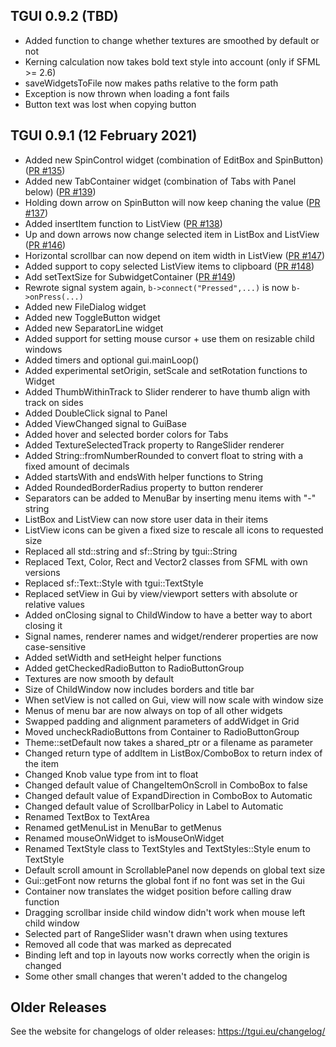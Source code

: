 TGUI 0.9.2  (TBD)
-----------------

- Added function to change whether textures are smoothed by default or not
- Kerning calculation now takes bold text style into account (only if SFML >= 2.6)
- saveWidgetsToFile now makes paths relative to the form path
- Exception is now thrown when loading a font fails
- Button text was lost when copying button


TGUI 0.9.1  (12 February 2021)
------------------------------

- Added new SpinControl widget (combination of EditBox and SpinButton) ([PR #135](https://github.com/texus/TGUI/pull/135))
- Added new TabContainer widget (combination of Tabs with Panel below) ([PR #139](https://github.com/texus/TGUI/pull/139))
- Holding down arrow on SpinButton will now keep chaning the value ([PR #137](https://github.com/texus/TGUI/pull/137))
- Added insertItem function to ListView ([PR #138](https://github.com/texus/TGUI/pull/138))
- Up and down arrows now change selected item in ListBox and ListView ([PR #146](https://github.com/texus/TGUI/pull/146))
- Horizontal scrollbar can now depend on item width in ListView ([PR #147](https://github.com/texus/TGUI/pull/147))
- Added support to copy selected ListView items to clipboard ([PR #148](https://github.com/texus/TGUI/pull/148))
- Add setTextSize for SubwidgetContainer ([PR #149](https://github.com/texus/TGUI/pull/149))
- Rewrote signal system again, `b->connect("Pressed",...)` is now `b->onPress(...)`
- Added new FileDialog widget
- Added new ToggleButton widget
- Added new SeparatorLine widget
- Added support for setting mouse cursor + use them on resizable child windows
- Added timers and optional gui.mainLoop()
- Added experimental setOrigin, setScale and setRotation functions to Widget
- Added ThumbWithinTrack to Slider renderer to have thumb align with track on sides
- Added DoubleClick signal to Panel
- Added ViewChanged signal to GuiBase
- Added hover and selected border colors for Tabs
- Added TextureSelectedTrack property to RangeSlider renderer
- Added String::fromNumberRounded to convert float to string with a fixed amount of decimals
- Added startsWith and endsWith helper functions to String
- Added RoundedBorderRadius property to button renderer
- Separators can be added to MenuBar by inserting menu items with "-" string
- ListBox and ListView can now store user data in their items
- ListView icons can be given a fixed size to rescale all icons to requested size
- Replaced all std::string and sf::String by tgui::String
- Replaced Text, Color, Rect and Vector2 classes from SFML with own versions
- Replaced sf::Text::Style with tgui::TextStyle
- Replaced setView in Gui by view/viewport setters with absolute or relative values
- Added onClosing signal to ChildWindow to have a better way to abort closing it
- Signal names, renderer names and widget/renderer properties are now case-sensitive
- Added setWidth and setHeight helper functions
- Added getCheckedRadioButton to RadioButtonGroup
- Textures are now smooth by default
- Size of ChildWindow now includes borders and title bar
- When setView is not called on Gui, view will now scale with window size
- Menus of menu bar are now always on top of all other widgets
- Swapped padding and alignment parameters of addWidget in Grid
- Moved uncheckRadioButtons from Container to RadioButtonGroup
- Theme::setDefault now takes a shared_ptr or a filename as parameter
- Changed return type of addItem in ListBox/ComboBox to return index of the item
- Changed Knob value type from int to float
- Changed default value of ChangeItemOnScroll in ComboBox to false
- Changed default value of ExpandDirection in ComboBox to Automatic
- Changed default value of ScrollbarPolicy in Label to Automatic
- Renamed TextBox to TextArea
- Renamed getMenuList in MenuBar to getMenus
- Renamed mouseOnWidget to isMouseOnWidget
- Renamed TextStyle class to TextStyles and TextStyles::Style enum to TextStyle
- Default scroll amount in ScrollablePanel now depends on global text size
- Gui::getFont now returns the global font if no font was set in the Gui
- Container now translates the widget position before calling draw function
- Dragging scrollbar inside child window didn't work when mouse left child window
- Selected part of RangeSlider wasn't drawn when using textures
- Removed all code that was marked as deprecated
- Binding left and top in layouts now works correctly when the origin is changed
- Some other small changes that weren't added to the changelog

Older Releases
--------------

See the website for changelogs of older releases: https://tgui.eu/changelog/

